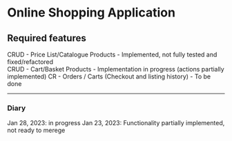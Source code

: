 # Online Shopping Application 

## Required features
CRUD - Price List/Catalogue Products  - Implemented, not fully tested and fixed/refactored  
CRUD - Cart/Basket Products           - Implementation in progress  (actions partially implemented)
CR   - Orders / Carts (Checkout and listing history) - To be done   

---
### Diary 
Jan 28, 2023: in progress
Jan 23, 2023: Functionality partially implemented, not ready to merege


